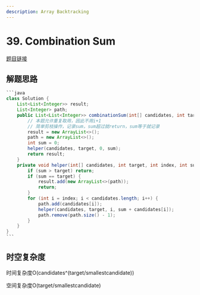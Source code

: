 ```yaml
---
description: Array Backtracking
---
```


# 39. Combination Sum

[题目链接](https://leetcode.com/problems/combination-sum/description/)

## 解题思路

````java
```java
class Solution {
    List<List<Integer>> result;
    List<Integer> path;
    public List<List<Integer>> combinationSum(int[] candidates, int target) {
        // 本题允许重复取用，因此不用i+1
        // 简单剪枝操作，记录sum，sum超过就return，sum等于就记录
        result = new ArrayList<>();
        path = new ArrayList<>();
        int sum = 0;
        helper(candidates, target, 0, sum);
        return result;
    }
    private void helper(int[] candidates, int target, int index, int sum) {
        if (sum > target) return;
        if (sum == target) {
            result.add(new ArrayList<>(path));
            return;
        }
        for (int i = index; i < candidates.length; i++) {
            path.add(candidates[i]);
            helper(candidates, target, i, sum + candidates[i]);
            path.remove(path.size() - 1);
        }
    }
}
```
````

## 时空复杂度

时间复杂度O(candidates^(target/smallestcandidate))&#x20;

空间复杂度O(target/smallestcandidate)

